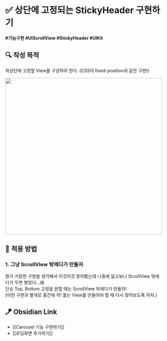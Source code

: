 # ✅ 상단에 고정되는 StickyHeader 구현하기

#### #기능구현 #UIScrollView #StickyHeader #UIKit 

## **🔍** 작성 목적

최상단에 고정할 View를 구성하려 한다. (CSS의 fixed-position과 같은 구현!)

<img width="500" src="https://user-images.githubusercontent.com/113565086/229415352-11267269-60cf-4184-b23c-686e7c75b77b.png">


<br>

## 📌 적용 방법

### 1. 그냥 ScrollView 밖에다가 만들자

뭔가 거창한 구현을 생각해서 이것저것 찾아봤는데 나중에 알고보니 ScrollView 밖에다가 두면 됐었다...😅   
단순 Top, Bottom 고정을 원할 때는 ScrollView 밖에다가 만들자!   
(이런 구현과 별개로 중간에 착! 붙는 View를 만들어야 할 때 다시 찾아보도록 하자.)

## 🪁 Obsidian Link
- [[Carousel 기능 구현하기]]
- [[로딩화면 추가하기]]